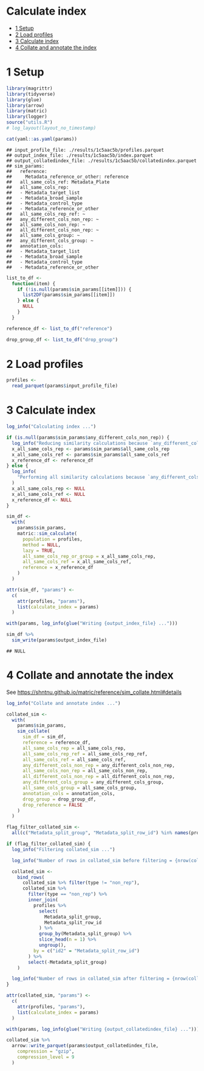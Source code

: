 Calculate index
================

- [1 Setup](#1-setup)
- [2 Load profiles](#2-load-profiles)
- [3 Calculate index](#3-calculate-index)
- [4 Collate and annotate the index](#4-collate-and-annotate-the-index)

# 1 Setup

``` r
library(magrittr)
library(tidyverse)
library(glue)
library(arrow)
library(matric)
library(logger)
source("utils.R")
# log_layout(layout_no_timestamp)
```

``` r
cat(yaml::as.yaml(params))
```

    ## input_profile_file: ./results/1c5aac5b/profiles.parquet
    ## output_index_file: ./results/1c5aac5b/index.parquet
    ## output_collatedindex_file: ./results/1c5aac5b/collatedindex.parquet
    ## sim_params:
    ##   reference:
    ##     Metadata_reference_or_other: reference
    ##   all_same_cols_ref: Metadata_Plate
    ##   all_same_cols_rep:
    ##   - Metadata_target_list
    ##   - Metadata_broad_sample
    ##   - Metadata_control_type
    ##   - Metadata_reference_or_other
    ##   all_same_cols_rep_ref: ~
    ##   any_different_cols_non_rep: ~
    ##   all_same_cols_non_rep: ~
    ##   all_different_cols_non_rep: ~
    ##   all_same_cols_group: ~
    ##   any_different_cols_group: ~
    ##   annotation_cols:
    ##   - Metadata_target_list
    ##   - Metadata_broad_sample
    ##   - Metadata_control_type
    ##   - Metadata_reference_or_other

``` r
list_to_df <-
  function(item) {
    if (!is.null(params$sim_params[[item]])) {
      list2DF(params$sim_params[[item]])
    } else {
      NULL
    }
  }

reference_df <- list_to_df("reference")

drop_group_df <- list_to_df("drop_group")
```

# 2 Load profiles

``` r
profiles <-
  read_parquet(params$input_profile_file)
```

# 3 Calculate index

``` r
log_info("Calculating index ...")

if (is.null(params$sim_params$any_different_cols_non_rep)) {
  log_info("Reducing similarity calculations because `any_different_cols_non_rep` is NULL ...")
  x_all_same_cols_rep <- params$sim_params$all_same_cols_rep
  x_all_same_cols_ref <- params$sim_params$all_same_cols_ref
  x_reference_df <- reference_df
} else {
  log_info(
    "Performing all similarity calculations because `any_different_cols_non_rep` is not NULL ..."
  )
  x_all_same_cols_rep <- NULL
  x_all_same_cols_ref <- NULL
  x_reference_df <- NULL
}

sim_df <-
  with(
    params$sim_params,
    matric::sim_calculate(
      population = profiles,
      method = NULL,
      lazy = TRUE,
      all_same_cols_rep_or_group = x_all_same_cols_rep,
      all_same_cols_ref = x_all_same_cols_ref,
      reference = x_reference_df
    )
  )
```

``` r
attr(sim_df, "params") <-
  c(
    attr(profiles, "params"),
    list(calculate_index = params)
  )
```

``` r
with(params, log_info(glue("Writing {output_index_file} ...")))

sim_df %>%
  sim_write(params$output_index_file)
```

    ## NULL

# 4 Collate and annotate the index

See <https://shntnu.github.io/matric/reference/sim_collate.html#details>

``` r
log_info("Collate and annotate index ...")

collated_sim <-
  with(
    params$sim_params,
    sim_collate(
      sim_df = sim_df,
      reference = reference_df,
      all_same_cols_rep = all_same_cols_rep,
      all_same_cols_rep_ref = all_same_cols_rep_ref,
      all_same_cols_ref = all_same_cols_ref,
      any_different_cols_non_rep = any_different_cols_non_rep,
      all_same_cols_non_rep = all_same_cols_non_rep,
      all_different_cols_non_rep = all_different_cols_non_rep,
      any_different_cols_group = any_different_cols_group,
      all_same_cols_group = all_same_cols_group,
      annotation_cols = annotation_cols,
      drop_group = drop_group_df,
      drop_reference = FALSE
    )
  )
```

``` r
flag_filter_collated_sim <-
  all(c("Metadata_split_group", "Metadata_split_row_id") %in% names(profiles))

if (flag_filter_collated_sim) {
  log_info("Filtering collated_sim ...")

  log_info("Number of rows in collated_sim before filtering = {nrow(collated_sim)}")

  collated_sim <-
    bind_rows(
      collated_sim %>% filter(type != "non_rep"),
      collated_sim %>%
        filter(type == "non_rep") %>%
        inner_join(
          profiles %>%
            select(
              Metadata_split_group,
              Metadata_split_row_id
            ) %>%
            group_by(Metadata_split_group) %>%
            slice_head(n = 1) %>%
            ungroup(),
          by = c("id2" = "Metadata_split_row_id")
        ) %>%
        select(-Metadata_split_group)
    )

  log_info("Number of rows in collated_sim after filtering = {nrow(collated_sim)}")
}
```

``` r
attr(collated_sim, "params") <-
  c(
    attr(profiles, "params"),
    list(calculate_index = params)
  )
```

``` r
with(params, log_info(glue("Writing {output_collatedindex_file} ...")))

collated_sim %>%
  arrow::write_parquet(params$output_collatedindex_file,
    compression = "gzip",
    compression_level = 9
  )
```
